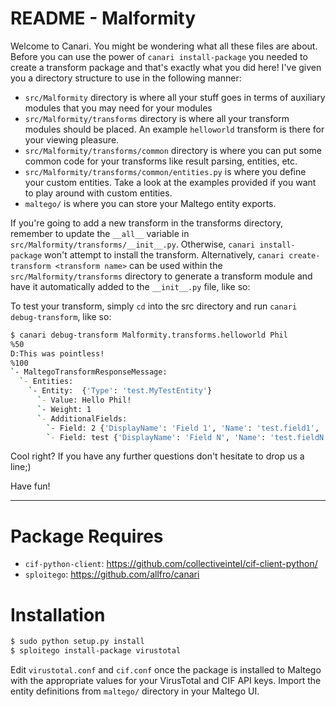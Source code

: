 # README - Malformity

Welcome to Canari. You might be wondering what all these files are about. Before you can use the power of
`canari install-package` you needed to create a transform package and that's exactly what you did here! I've given you a
directory structure to use in the following manner:

* `src/Malformity` directory is where all your stuff goes in terms of auxiliary modules that you may need for your
  modules
* `src/Malformity/transforms` directory is where all your transform modules should be placed. An example
  `helloworld` transform is there for your viewing pleasure.
* `src/Malformity/transforms/common` directory is where you can put some common code for your transforms like result
  parsing, entities, etc.
* `src/Malformity/transforms/common/entities.py` is where you define your custom entities. Take a look at the
  examples provided if you want to play around with custom entities.
* `maltego/` is where you can store your Maltego entity exports.

If you're going to add a new transform in the transforms directory, remember to update the `__all__` variable in
`src/Malformity/transforms/__init__.py`. Otherwise, `canari install-package` won't attempt to install the transform.
Alternatively, `canari create-transform <transform name>` can be used within the `src/Malformity/transforms` directory
to generate a transform module and have it automatically added to the `__init__.py` file, like so:

To test your transform, simply `cd` into the src directory and run `canari debug-transform`, like so:

```bash
$ canari debug-transform Malformity.transforms.helloworld Phil
%50
D:This was pointless!
%100
`- MaltegoTransformResponseMessage:
  `- Entities:
    `- Entity:  {'Type': 'test.MyTestEntity'}
      `- Value: Hello Phil!
      `- Weight: 1
      `- AdditionalFields:
        `- Field: 2 {'DisplayName': 'Field 1', 'Name': 'test.field1', 'MatchingRule': 'strict'}
        `- Field: test {'DisplayName': 'Field N', 'Name': 'test.fieldN', 'MatchingRule': 'strict'}
```

Cool right? If you have any further questions don't hesitate to drop us a line;)

Have fun!

---

# Package Requires

* `cif-python-client`: https://github.com/collectiveintel/cif-client-python/
* `sploitego`: https://github.com/allfro/canari


# Installation

```bash
$ sudo python setup.py install
$ sploitego install-package virustotal
```

Edit `virustotal.conf` and `cif.conf` once the package is installed to Maltego with the appropriate values for your VirusTotal and CIF API keys.
Import the entity definitions from `maltego/` directory in your Maltego UI.
